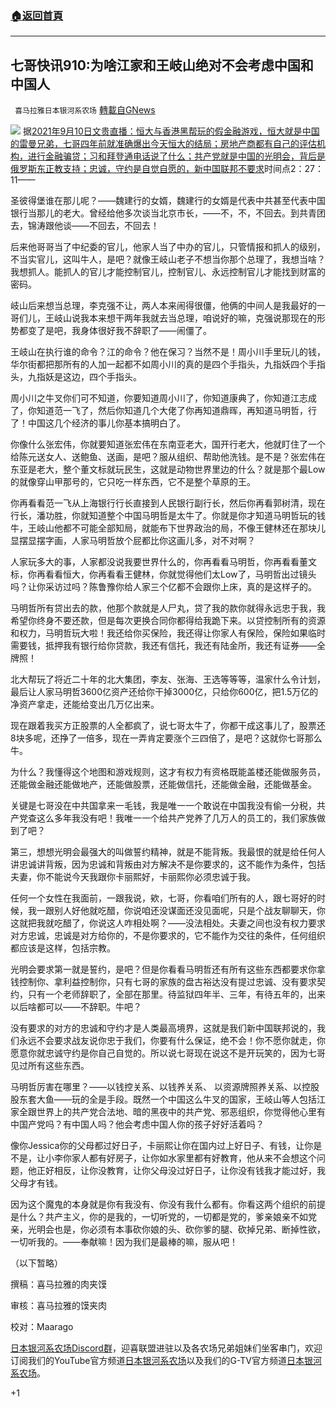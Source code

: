 ###  [:house:返回首頁](https://github.com/ourhimalayas/txt)
---


## 七哥快讯910:为啥江家和王岐山绝对不会考虑中国和中国人
` 喜马拉雅日本银河系农场` [轉載自GNews](https://gnews.org/zh-hans/1525179/)

![](https://assets.gnews.org/wp-content/uploads/2021/09/2_副本.jpg)
据[2021年9月10日文贵直播：恒大与香港黑帮玩的假金融游戏，恒大就是中国的雷曼兄弟，七哥四年前就准确爆出今天恒大的结局；房地产商都有自己的评估机构，进行金融骗贷；习和拜登通电话说了什么；共产党就是中国的光明会，背后是俄罗斯东正教支持；忠诚，守约是自觉自愿的，新中国联邦不要求](https://gtv.org/video/id=613b4bb7be28c76ac9450bcb)时间点2：27：11——

圣彼得堡谁在那儿呢？——魏建行的女婿，魏建行的女婿是代表中共甚至代表中国银行当那儿的老大。曾经给他多次谈当北京市长，——不，不，不回去。到共青团去，锦涛跟他谈——不回去，不回去！

后来他哥哥当了中纪委的官儿，他家人当了中办的官儿，只管情报和抓人的级别，不当实官儿，这叫牛人，是吧？就像王岐山老子不想当你那个总理了，我想当啥？我想抓人。能抓人的官儿才能控制官儿，控制官儿、永远控制官儿才能找到财富的密码。

岐山后来想当总理，李克强不让，两人本来闹得很僵，他俩的中间人是我最好的一哥们儿，王岐山说我本来想干两年我就去当总理，咱说好的嘛，克强说那现在的形势都变了是吧，我身体很好我不辞职了——闹僵了。

王岐山在执行谁的命令？江的命令？他在保习？当然不是！周小川手里玩儿的钱，华尔街都把那所有的人加一起都不如周小川的真的是四个手指头，九指妖四个手指头，九指妖是这边，四个手指头。

周小川之牛叉你们可不知道，你要知道周小川了，你知道康典了，你知道江志成了，你知道范一飞了，然后你知道几个大佬了你再知道鼎晖，再知道马明哲，行了！中国这几个经济的事儿你基本搞明白了。

你像什么张宏伟，你就要知道张宏伟在东南亚老大，国开行老大，他就盯住了一个给陈元送女人、送鲍鱼、送画，是吧？服从组织、帮助他洗钱。是不是？张宏伟在东亚是老大，整个董文标就玩民生，这就是动物世界里边的什么？就是那个最Low的就像穿山甲那号的，它只吃一样东西，它不是整个草原的王。

你再看看范一飞从上海银行行长直接到人民银行副行长，然后你再看郭树清，现在行长，潘功胜，你就知道整个中国马明哲是太牛了。你就是你才知道马明哲玩的钱牛，王岐山他都不可能全部知局，就能布下世界政治的局，不像王健林还在那块儿显摆显摆字画，人家马明哲放个屁都比你这画儿多，对不对啊？

人家玩多大的事，人家都没说我要世界什么的，你再看看马明哲，你再看看董文标，你再看看恒大，你再看看王健林，你就觉得他们太Low了，马明哲出过镜头吗？让你采访过吗？陈鲁豫你给人家三个亿都不会跟你上床，真的是这样子的。

马明哲所有贷出去的款，他那个款就是人尸丸，贷了我的款你就得永远忠于我，我希望你终身不要还款，但是每次更换合同你都得给我跪下来。以贷控制所有的资源和权力，马明哲玩大啦！我还给你买保险，我还得让你家人有保险，保险如果临时需要钱，抵押我有银行给你贷款，我还有信托，我还有陆金所，我还有证券——全牌照！

北大帮玩了将近二十年的北大集团，李友、张海、王选等等等，温家什么令计划，最后让人家马明哲3600亿资产还给你干掉3000亿，只给你600亿，把1.5万亿的净资产拿走，还能给变出几万亿出来。

现在跟着我买方正股票的人全都疯了，说七哥太牛了，你都干成这事儿了，股票还8块多呢，还挣了一倍多，现在一弄肯定要涨个三四倍了，是吧？这就你七哥那么牛。

为什么？我懂得这个地图和游戏规则，这才有权力有资格既能盖楼还能做服务员，还能做金融还能做地产，还能做股票，还能做信托，还能做金融，还能做基金。

关键是七哥没在中共国拿来一毛钱，我是唯一一个敢说在中国我没有偷一分税，共产党查这么多年我没有吧！我唯一一个给共产党养了几万人的员工的，我们家族做到了吧？

第三，想想光明会最强大的叫做誓约精神，就是不能背叛。我最恨的就是给任何人讲忠诚讲背叛，因为忠诚和背叛由对方解决不是你要求的，这不能作为条件，包括夫妻，你不能说今天我跟你卡丽熙好，卡丽熙你必须忠诚于我。

任何一个女性在我面前，一跟我说，欸，七哥，你看咱们所有的人，跟七哥好的时候，我一跟别人好他就吃醋，你说咱还没谋面还没见面呢，只是个战友聊聊天，你这就把我就吃醋了，你说这人咋相处啊？——没法相处。夫妻之间也没有权力要求对方忠诚，忠诚是对方给你的，不是你要求的，它不能作为交往的条件，任何组织都应该是这样，包括宗教。

光明会要求第一就是誓约，是吧？但是你看看马明哲还有所有这些东西都要求你拿钱控制你、拿利益控制你，只有七哥的家族的盘古裕达没有提过忠诚、没有要求契约，只有一个老师辞职了，全部在那里。待监狱四年半、三年，有待五年的，出来以后啥都可以——不辞职。牛吧？

没有要求的对方的忠诚和守约才是人类最高境界，这就是我们新中国联邦说的，我们永远不会要求战友说你忠于我们，你要有什么保证，绝不会！你不愿你就走，你愿意你就忠诚守约是你自己自觉的。所以说七哥现在说这不是开玩笑的，因为七哥见过所有这些东西。

马明哲厉害在哪里？——以钱控关系、以钱养关系、 以资源牌照养关系、以控股股东套大鱼——玩的全是手段。既然一个中国这么牛叉的国家，王岐山等人包括江家全跟世界上的共产党合法地、暗的黑夜中的共产党、邪恶组织，你觉得他心里有中国产党吗？有中国人吗？他会考虑中国人你的孩子好好活着吗？

像你Jessica你的父母都过好日子，卡丽熙让你在国内过上好日子、有钱，让你是不是，让小李你家人都有好房子，让你如水家里都有好教育，他从来不会想这个问题，他正好相反，让你没教育，让你父母没过好日子，让你没有钱我才能过好，我父母才有钱。

因为这个魔鬼的本身就是你有我没有、你没有我什么都有。你看这两个组织的前提是什么？共产主义，你的是我的，一切听党的，一切都是党的，爹亲娘亲不如党亲，光明会也是，你必须有本事砍你娘的头、砍你爹的腿、砍掉兄弟、断掉性欲，一切听我的。——奉献嘛！因为我们是最棒的嘛，服从吧！

（以下暂略）

撰稿：喜马拉雅的肉夹馍

审核：喜马拉雅的馍夹肉

校对：Maarago

[日本银河系农场Discord群](https://discord.com/channels/805765245758472202/851632878567948351)，迎喜联盟进驻以及各农场兄弟姐妹们坐客串门，欢迎订阅我们的YouTube官方频道[日本银河系农场](https://www.youtube.com/channel/UCBxQlg5lsW4CgsspKSrZEFA)以及我们的G-TV官方频道[日本银河系农场](https://gtv.org/user/60c0168b8ce6da73c416c24b#home)。

+1
